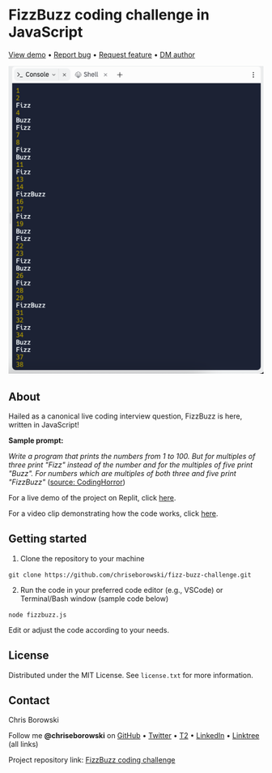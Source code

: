 # FizzBuzz coding challenge in JavaScript

[View demo](https://replit.com/@chriseborowski/FizzBuzz) • [Report bug](https://github.com/chriseborowski/fizz-buzz-challenge) • [Request feature](https://github.com/chriseborowski/fizz-buzz-challenge) • [DM author](https://twitter.com/chriseborowski)

![Live demo](https://github.com/chriseborowski/fizz-buzz-challenge/blob/main/fizzbuzz-live-demo.png)

## About

Hailed as a canonical live coding interview question, FizzBuzz is here, written in JavaScript!

**Sample prompt:**

*Write a program that prints the numbers from 1 to 100. But for multiples of three print "Fizz" instead of the number and for the multiples of five print "Buzz". For numbers which are multiples of both three and five print "FizzBuzz"* ([source: CodingHorror](https://blog.codinghorror.com/why-cant-programmers-program/))

For a live demo of the project on Replit, click [here](https://replit.com/@chriseborowski/FizzBuzz).

For a video clip demonstrating how the code works, click [here](https://twitter.com/chriseborowski/status/1671219941960187916).

## Getting started

1. Clone the repository to your machine

`git clone https://github.com/chriseborowski/fizz-buzz-challenge.git`

2. Run the code in your preferred code editor (e.g., VSCode) or Terminal/Bash window (sample code below)

`node fizzbuzz.js`

Edit or adjust the code according to your needs.

## License

Distributed under the MIT License. See `license.txt` for more information.

## Contact

Chris Borowski

Follow me **@chriseborowski** on [GitHub](https://github.com/chriseborowski) • [Twitter](https://twitter.com/chriseborowski) • [T2](https://t2.social/chriseborowski) • [LinkedIn](https://www.linkedin.com/in/chriseborowski) • [Linktree](https://linktr.ee/chriseborowski) (all links)

Project repository link: [FizzBuzz coding challenge](https://github.com/chriseborowski/fizz-buzz-challenge)

